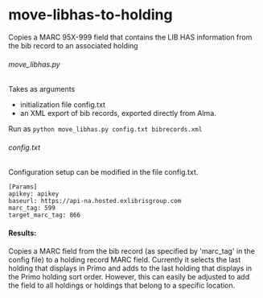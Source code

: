 # move-libhas-to-holding
Copies a MARC 95X-999 field that contains the LIB HAS information from the bib record to an associated holding

###### move_libhas.py
Takes as arguments
   - initialization file config.txt 
   - an XML export of bib records, exported directly from Alma.  

Run as `python move_libhas.py config.txt bibrecords.xml`

###### config.txt
Configuration setup can be modified in the file config.txt. 
```
[Params]
apikey: apikey 
baseurl: https://api-na.hosted.exlibrisgroup.com
marc_tag: 599
target_marc_tag: 866
```
#### Results:
Copies a MARC field from the bib record (as specified by 'marc_tag' in the config file) to a holding record MARC field.  Currently it selects the last holding that displays in Primo and adds to the last holding that displays in the Primo holding sort order.  However, this can easily be adjusted to add the field to all holdings or holdings that belong to a specific location.  
